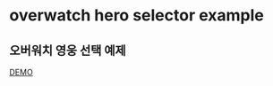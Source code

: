 # overwatch hero selector example
## 오버워치 영웅 선택 예제
[DEMO](https://shimdongseup.github.io/overwatch-hero-selector-vanilla/)
